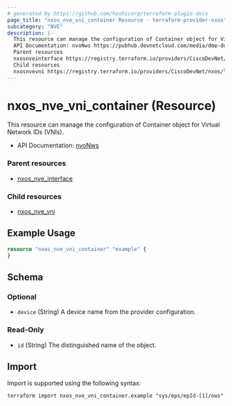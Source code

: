 ```yaml
---
# generated by https://github.com/hashicorp/terraform-plugin-docs
page_title: "nxos_nve_vni_container Resource - terraform-provider-nxos"
subcategory: "NVE"
description: |-
  This resource can manage the configuration of Container object for Virtual Network IDs (VNIs).
  API Documentation: nvoNws https://pubhub.devnetcloud.com/media/dme-docs-10-2-2/docs/Network%20Virtualization/nvo:Nws/
  Parent resources
  nxosnveinterface https://registry.terraform.io/providers/CiscoDevNet/nxos/latest/docs/resources/nve_interface
  Child resources
  nxosnvevni https://registry.terraform.io/providers/CiscoDevNet/nxos/latest/docs/resources/nve_vni
---
```


# nxos_nve_vni_container (Resource)

This resource can manage the configuration of Container object for Virtual Network IDs (VNIs).

- API Documentation: [nvoNws](https://pubhub.devnetcloud.com/media/dme-docs-10-2-2/docs/Network%20Virtualization/nvo:Nws/)

### Parent resources

- [nxos_nve_interface](https://registry.terraform.io/providers/CiscoDevNet/nxos/latest/docs/resources/nve_interface)

### Child resources

- [nxos_nve_vni](https://registry.terraform.io/providers/CiscoDevNet/nxos/latest/docs/resources/nve_vni)

## Example Usage

```terraform
resource "nxos_nve_vni_container" "example" {
}
```

<!-- schema generated by tfplugindocs -->
## Schema

### Optional

- `device` (String) A device name from the provider configuration.

### Read-Only

- `id` (String) The distinguished name of the object.

## Import

Import is supported using the following syntax:

```shell
terraform import nxos_nve_vni_container.example "sys/eps/epId-[1]/nws"
```

